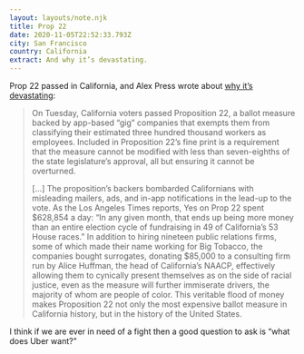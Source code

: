 ```yaml
---
layout: layouts/note.njk
title: Prop 22
date: 2020-11-05T22:52:33.793Z
city: San Francisco
country: California
extract: And why it’s devastating.
---
```


Prop 22 passed in California, and Alex Press wrote about [why it’s devastating](https://jacobinmag.com/2020/11/proposition-22-california-uber-lyft-gig-employee):

> On Tuesday, California voters passed Proposition 22, a ballot measure backed by app-based “gig” companies that exempts them from classifying their estimated three hundred thousand workers as employees. Included in Proposition 22’s fine print is a requirement that the measure cannot be modified with less than seven-eighths of the state legislature’s approval, all but ensuring it cannot be overturned.
>
> [...] The proposition’s backers bombarded Californians with misleading mailers, ads, and in-app notifications in the lead-up to the vote. As the Los Angeles Times reports, Yes on Prop 22 spent $628,854 a day: “In any given month, that ends up being more money than an entire election cycle of fundraising in 49 of California’s 53 House races.” In addition to hiring nineteen public relations firms, some of which made their name working for Big Tobacco, the companies bought surrogates, donating $85,000 to a consulting firm run by Alice Huffman, the head of California’s NAACP, effectively allowing them to cynically present themselves as on the side of racial justice, even as the measure will further immiserate drivers, the majority of whom are people of color. This veritable flood of money makes Proposition 22 not only the most expensive ballot measure in California history, but in the history of the United States.

I think if we are ever in need of a fight then a good question to ask is “what does Uber want?”
